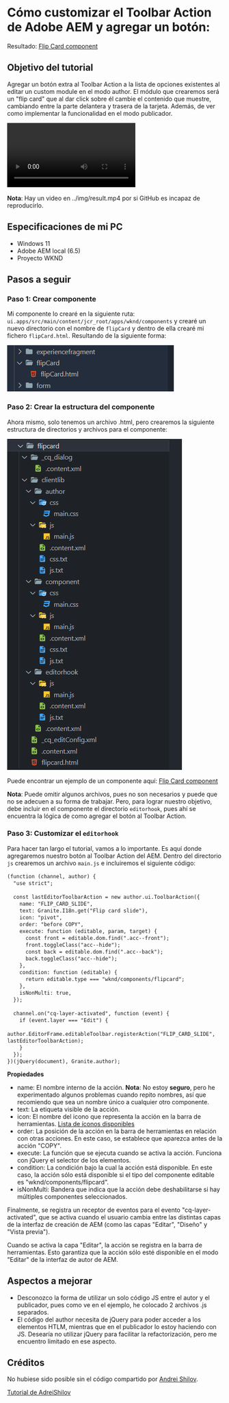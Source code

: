 # Cómo customizar el Toolbar Action de Adobe AEM y agregar un botón:

Resultado:
[Flip Card component](../code)

## Objetivo del tutorial

Agregar un botón extra al Toolbar Action a la lista de opciones existentes al editar un custom module en el modo author. El módulo que crearemos será un "flip card" que al dar click sobre él cambie el contenido que muestre, cambiando entre la parte delantera y trasera de la tarjeta. Además, de ver como implementar la funcionalidad en el modo publicador.

<video src="../img/result.mp4" controls title="Our objective"></video>

**Nota**: Hay un video en ../img/result.mp4 por si GitHub es incapaz de reproducirlo.

## Especificaciones de mi PC

- Windows 11
- Adobe AEM local (6.5)
- Proyecto WKND

## Pasos a seguir

### Paso 1: Crear componente

Mi componente lo crearé en la siguiente ruta: `ui.apps/src/main/content/jcr_root/apps/wknd/components` y crearé un nuevo directorio con el nombre de `flipCard` y dentro de ella crearé mi fichero `flipCard.html`. Resultando de la siguiente forma:

![Step 1](../img/step1.png)

### Paso 2: Crear la estructura del componente

Ahora mismo, solo tenemos un archivo .html, pero crearemos la siguiente estructura de directorios y archivos para el componente:

![Component structure](../img/structure.png)

Puede encontrar un ejemplo de un componente aquí:
[Flip Card component](../code)

**Nota**: Puede omitir algunos archivos, pues no son necesarios y puede que no se adecuen a su forma de trabajar. Pero, para lograr nuestro objetivo, debe incluir en el componente el directorio `editorhook`, pues ahí se encuentra la lógica de como agregar el botón al Toolbar Action.

### Paso 3: Customizar el `editorhook`

Para hacer tan largo el tutorial, vamos a lo importante. Es aquí donde agregaremos nuestro botón al Toolbar Action del AEM. Dentro del directorio `js` crearemos un archivo `main.js` e incluiremos el siguiente código:

```JS
(function (channel, author) {
  "use strict";

  const lastEditorToolbarAction = new author.ui.ToolbarAction({
    name: "FLIP_CARD_SLIDE",
    text: Granite.I18n.get("Flip card slide"),
    icon: "pivot",
    order: "before COPY",
    execute: function (editable, param, target) {
      const front = editable.dom.find(".acc--front");
      front.toggleClass("acc--hide");
      const back = editable.dom.find(".acc--back");
      back.toggleClass("acc--hide");
    },
    condition: function (editable) {
      return editable.type === "wknd/components/flipcard";
    },
    isNonMulti: true,
  });

  channel.on("cq-layer-activated", function (event) {
    if (event.layer === "Edit") {
      author.EditorFrame.editableToolbar.registerAction("FLIP_CARD_SLIDE", lastEditorToolbarAction);
    }
  });
})(jQuery(document), Granite.author);

```

**Propiedades**

- name: El nombre interno de la acción. **Nota**: No estoy **seguro**, pero he experimentado algunos problemas cuando repito nombres, así que recomiendo que sea un nombre único a cualquier otro componente.
- text: La etiqueta visible de la acción.
- icon: El nombre del icono que representa la acción en la barra de herramientas. [Lista de íconos disponibles](https://developer.adobe.com/experience-manager/reference-materials/6-5/coral-ui/coralui3/Coral.Icon.html)
- order: La posición de la acción en la barra de herramientas en relación con otras acciones. En este caso, se establece que aparezca antes de la acción "COPY".
- execute: La función que se ejecuta cuando se activa la acción. Funciona con jQuery el selector de los elementos.
- condition: La condición bajo la cual la acción está disponible. En este caso, la acción sólo está disponible si el tipo del componente editable es "wknd/components/flipcard".
- isNonMulti: Bandera que indica que la acción debe deshabilitarse si hay múltiples componentes seleccionados.

Finalmente, se registra un receptor de eventos para el evento "cq-layer-activated", que se activa cuando el usuario cambia entre las distintas capas de la interfaz de creación de AEM (como las capas "Editar", "Diseño" y "Vista previa").

Cuando se activa la capa "Editar", la acción se registra en la barra de herramientas. Esto garantiza que la acción sólo esté disponible en el modo "Editar" de la interfaz de autor de AEM.

## Aspectos a mejorar

- Desconozco la forma de utilizar un solo código JS entre el autor y el publicador, pues como ve en el ejemplo, he colocado 2 archivos .js separados.
- El código del author necesita de jQuery para poder acceder a los elementos HTLM, mientras que en el publicador lo estoy haciendo con JS. Desearía no utilizar jQuery para facilitar la refactorización, pero me encuentro limitado en ese aspecto.

## Créditos

No hubiese sido posible sin el código compartido por [Andrei Shilov](https://gist.github.com/AndreiShilov).

[Tutorial de AdreiShilov](https://andreishilov.dev/blog/custom-editable-toolbar-action/)

